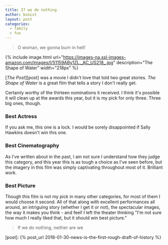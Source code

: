 ```yaml
---
title: If we do nothing
author: bsoist
layout: post
categories:
  - family
  - fun
---
```

> O woman, we gonna burn in hell!

{% include image.html url="https://images-na.ssl-images-amazon.com/images/I/51159ABy1ZL._AC_US218_.jpg" description="The Shape of Water" width="218px" %}

[_The Post_][post] was a movie I didn't love that told two great stories. _The Shape of Water_ is a great film that tells a story I don't really get. 

<!--more-->

Certainly worthy of the thirteen nominations it received. I think it's possible it will clean up at the awards this year, but it is my pick for only three. Three big ones, though.

<h3 style="clear:both;">Best Actress</h3>
If you ask me, this one is a lock. I would be sorely disappointed if Sally Hawkins doesn't win this one.

### Best Cinematography
As I've written about in the past, I am not sure I understand how they judge this category, and this year this is as tough a choice as I've seen before, but the imagery in this film was simply captivating throughout most of it. Brilliant work.

### Best Picture
Though this film is not my pick in many other categories, for most of them I would choose it second. All of that along with excellent performances all around, an intriguing story (whether I get it or not), the spectacular images, the way it makes you think - and feel! I left the theater thinking "I'm not sure how much I really liked that, but it should win best picture."

> If we do nothing, neither are we

[post]: {% post_url 2018-01-30-news-is-the-first-rough-draft-of-history %}
